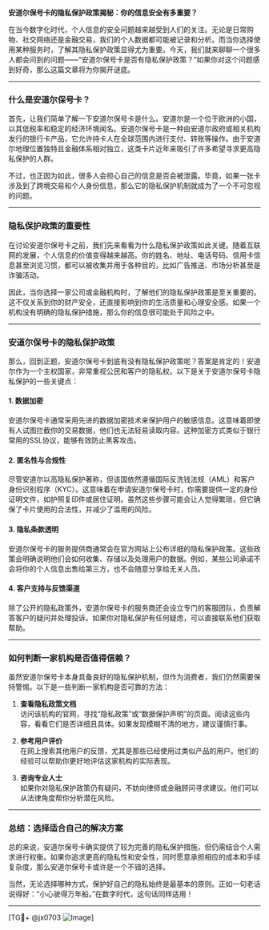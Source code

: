 **安道尔保号卡的隐私保护政策揭秘：你的信息安全有多重要？**

在当今数字化时代，个人信息的安全问题越来越受到人们的关注。无论是日常购物、社交网络还是金融交易，我们的个人数据都可能被记录和分析。而当你选择使用某种服务时，了解其隐私保护政策显得尤为重要。今天，我们就来聊聊一个很多人都会问到的问题——“安道尔保号卡是否有隐私保护政策？”如果你对这个问题感到好奇，那么这篇文章将为你揭开谜底。

---

### **什么是安道尔保号卡？**

首先，让我们简单了解一下安道尔保号卡是什么。安道尔是一个位于欧洲的小国，以其低税率和稳定的经济环境闻名。安道尔保号卡是一种由安道尔政府或相关机构发行的银行卡产品，它允许持卡人在全球范围内进行支付、转账等操作。由于安道尔地理位置独特且金融体系相对独立，这类卡片近年来吸引了许多希望寻求更高隐私保护的人群。

不过，也正因为如此，很多人会担心自己的信息是否会被泄露。毕竟，如果一张卡涉及到了跨境交易和个人身份信息，那么它的隐私保护机制就成为了一个不可忽视的问题。

---

### **隐私保护政策的重要性**

在讨论安道尔保号卡之前，我们先来看看为什么隐私保护政策如此关键。随着互联网的发展，个人信息的价值变得越来越高。你的姓名、地址、电话号码、信用卡信息甚至浏览习惯，都可以被收集并用于各种目的，比如广告推送、市场分析甚至是诈骗活动。

因此，当你选择一家公司或金融机构时，了解他们的隐私保护政策是至关重要的。这不仅关系到你的财产安全，还直接影响到你的生活质量和心理安全感。如果一个机构没有明确的隐私保护措施，那么你的信息很可能处于风险之中。

---

### **安道尔保号卡的隐私保护政策**

那么，回到正题，安道尔保号卡到底有没有隐私保护政策呢？答案是肯定的！安道尔作为一个主权国家，非常重视公民和客户的隐私权。以下是关于安道尔保号卡隐私保护的一些关键点：

#### **1. 数据加密**
安道尔保号卡通常采用先进的数据加密技术来保护用户的敏感信息。这意味着即使有人试图拦截你的交易数据，他们也无法轻易读取内容。这种加密方式类似于银行常用的SSL协议，能够有效防止黑客攻击。

#### **2. 匿名性与合规性**
尽管安道尔以高隐私保护著称，但该国依然遵循国际反洗钱法规（AML）和客户身份识别程序（KYC）。这意味着在申请安道尔保号卡时，你需要提供一定的身份证明文件，如护照复印件或居住证明。虽然这些步骤可能会让人觉得繁琐，但它确保了卡片使用的合法性，并减少了滥用的风险。

#### **3. 隐私条款透明**
安道尔保号卡的服务提供商通常会在官方网站上公布详细的隐私保护政策。这些政策会明确说明他们会如何收集、存储以及处理用户的数据。例如，某些公司承诺不会将你的个人信息出售给第三方，也不会随意分享给无关人员。

#### **4. 客户支持与反馈渠道**
除了公开的隐私政策外，安道尔保号卡的服务商还会设立专门的客服团队，负责解答客户的疑问并处理投诉。如果你对隐私保护有任何疑虑，可以直接联系他们获取帮助。

---

### **如何判断一家机构是否值得信赖？**

虽然安道尔保号卡本身具备良好的隐私保护机制，但作为消费者，我们仍然需要保持警惕。以下是一些判断一家机构是否可靠的方法：

1. **查看隐私政策文档**  
   访问该机构的官网，寻找“隐私政策”或“数据保护声明”的页面。阅读这些内容，看看它们是否详细且具体。如果发现模糊不清的地方，建议谨慎行事。

2. **参考用户评价**  
   在网上搜索其他用户的反馈，尤其是那些已经使用过类似产品的用户。他们的经验可以帮助你更好地评估这家机构的实际表现。

3. **咨询专业人士**  
   如果你对隐私保护政策仍有疑问，不妨向律师或金融顾问寻求建议。他们可以从法律角度帮你分析潜在风险。

---

### **总结：选择适合自己的解决方案**

总的来说，安道尔保号卡确实提供了较为完善的隐私保护措施，但仍需结合个人需求进行权衡。如果你追求更高的隐私性和安全性，同时愿意承担相应的成本和手续复杂度，那么安道尔保号卡或许是一个不错的选择。

当然，无论选择哪种方式，保护好自己的隐私始终是最基本的原则。正如一句老话说得好：“小心驶得万年船。”在数字时代，这句话同样适用！

---

[TG💪+ @jx0703 ![Image](https://github.com/user-attachments/assets/dbca1d08-cadb-493c-b0ec-ad6f7a83f270)]